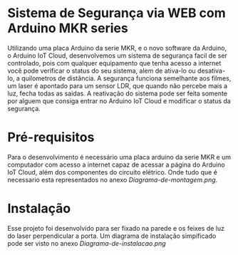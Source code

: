 # Sistema de Segurança via WEB com Arduino MKR series
Utilizando uma placa Arduino da serie MKR, e o novo software da Arduino, o Arduino IoT Cloud, desenvolvemos um sistema de segurança facil de ser controlado, pois com qualquer equipamento que tenha acesso a internet você pode verificar o status do seu sistema, alem de ativa-lo ou desativa-lo, a quilometros de distância. A segurança funciona semelhante aos filmes, um laser é apontado para um sensor LDR, que quando não percebe mais a luz, fecha todas as saidas. A reativação do sistema pode ser feita somente por alguem que consiga entrar no Arduino IoT Cloud e modificar o status da segurança.
# Pré-requisitos
Para o desenvolvimento é necessário uma placa arduino da serie MKR e um computador com acesso a internet capaz de acessar a página do Arduino IoT Cloud, além dos componentes do circuito elétrico. Onde tudo que é necessario esta representados no anexo *Diagrama-de-montagem.png*.
# Instalação
Esse projeto foi desenvolvido para ser fixado na parede e os feixes de luz do laser perpendicular a porta. Um diagrama de instalação  simpificado pode ser visto no anexo *Diagrama-de-instalacao.png*
